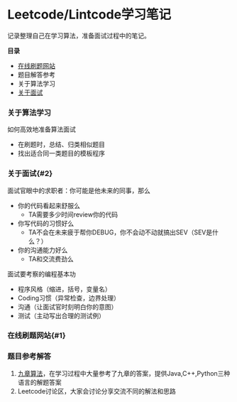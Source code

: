 # Leetcode/Lintcode学习笔记

记录整理自己在学习算法，准备面试过程中的笔记。

**目录**
- [在线刷题网站](#1)
- 题目解答参考
- 关于算法学习
- [关于面试](#2)


### 关于算法学习
如何高效地准备算法面试
- 在刷题时，总结、归类相似题目
- 找出适合同一类题目的模板程序

### 关于面试{#2}
面试官眼中的求职者：你可能是他未来的同事，那么
- 你的代码看起来舒服么
  - TA需要多少时间review你的代码
- 你写代码的习惯好么
  - TA不会在未来疲于帮你DEBUG，你不会动不动就搞出SEV（SEV是什么？）
- 你的沟通能力好么
  - TA和交流费劲么

面试要考察的编程基本功
- 程序风格（缩进，括号，变量名）
- Coding习惯（异常检查，边界处理）
- 沟通（让面试官时刻明白你的意图）
- 测试（主动写出合理的测试例）


### 在线刷题网站{#1}

### 题目参考解答
1. [九章算法](http://www.jiuzhang.com/solutions/)，在学习过程中大量参考了九章的答案，提供Java,C++,Python三种语言的解题答案
2. Leetcode讨论区，大家会讨论分享交流不同的解法和思路
